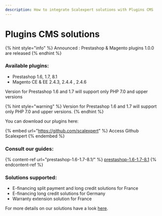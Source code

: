 ```yaml
---
description: How to integrate Scalexpert solutions with Plugins CMS
---
```


# Plugins CMS solutions

{% hint style="info" %}
Announced : Prestashop & Magento plugins 1.0.0 are released
{% endhint %}

### Available plugins:

* Prestashop 1.6, 1.7, 8.1
* Magento CE & EE 2.4.3, 2.4.4 , 2.4.6

Version for Prestashop 1.6 and 1.7 will support only PHP 7.0 and upper versions

{% hint style="warning" %}
Version for Prestashop 1.6 and 1.7 will support only PHP 7.0 and upper versions.&#x20;
{% endhint %}

You can download our plugins here:

{% embed url="https://github.com/scalexpert" %}
Access Github Scalexpert
{% endembed %}

### Consult our guides:

{% content-ref url="prestashop-1.6-1.7-8.1/" %}
[prestashop-1.6-1.7-8.1](prestashop-1.6-1.7-8.1/)
{% endcontent-ref %}

### Solutions supported:

* E-financing split payment and long credit solutions for France
* E-financing long credit solutions for Germany
* Warranty extension solution for France

For more details on our solutions have a look [here](broken-reference).
